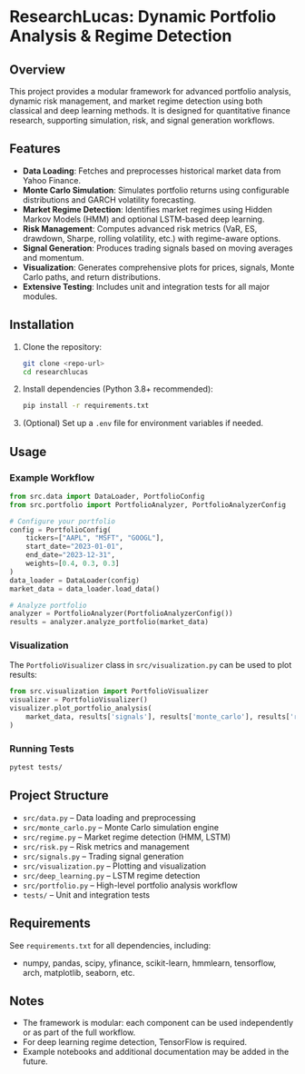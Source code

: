 # ResearchLucas: Dynamic Portfolio Analysis & Regime Detection

## Overview

This project provides a modular framework for advanced portfolio analysis, dynamic risk management, and market regime detection using both classical and deep learning methods. It is designed for quantitative finance research, supporting simulation, risk, and signal generation workflows.

## Features

- **Data Loading**: Fetches and preprocesses historical market data from Yahoo Finance.
- **Monte Carlo Simulation**: Simulates portfolio returns using configurable distributions and GARCH volatility forecasting.
- **Market Regime Detection**: Identifies market regimes using Hidden Markov Models (HMM) and optional LSTM-based deep learning.
- **Risk Management**: Computes advanced risk metrics (VaR, ES, drawdown, Sharpe, rolling volatility, etc.) with regime-aware options.
- **Signal Generation**: Produces trading signals based on moving averages and momentum.
- **Visualization**: Generates comprehensive plots for prices, signals, Monte Carlo paths, and return distributions.
- **Extensive Testing**: Includes unit and integration tests for all major modules.

## Installation

1. Clone the repository:
   ```bash
   git clone <repo-url>
   cd researchlucas
   ```

2. Install dependencies (Python 3.8+ recommended):
   ```bash
   pip install -r requirements.txt
   ```

3. (Optional) Set up a `.env` file for environment variables if needed.

## Usage

### Example Workflow

```python
from src.data import DataLoader, PortfolioConfig
from src.portfolio import PortfolioAnalyzer, PortfolioAnalyzerConfig

# Configure your portfolio
config = PortfolioConfig(
    tickers=["AAPL", "MSFT", "GOOGL"],
    start_date="2023-01-01",
    end_date="2023-12-31",
    weights=[0.4, 0.3, 0.3]
)
data_loader = DataLoader(config)
market_data = data_loader.load_data()

# Analyze portfolio
analyzer = PortfolioAnalyzer(PortfolioAnalyzerConfig())
results = analyzer.analyze_portfolio(market_data)
```

### Visualization

The `PortfolioVisualizer` class in `src/visualization.py` can be used to plot results:
```python
from src.visualization import PortfolioVisualizer
visualizer = PortfolioVisualizer()
visualizer.plot_portfolio_analysis(
    market_data, results['signals'], results['monte_carlo'], results['regimes']['current_regime']
)
```

### Running Tests

```bash
pytest tests/
```

## Project Structure

- `src/data.py` – Data loading and preprocessing
- `src/monte_carlo.py` – Monte Carlo simulation engine
- `src/regime.py` – Market regime detection (HMM, LSTM)
- `src/risk.py` – Risk metrics and management
- `src/signals.py` – Trading signal generation
- `src/visualization.py` – Plotting and visualization
- `src/deep_learning.py` – LSTM regime detection
- `src/portfolio.py` – High-level portfolio analysis workflow
- `tests/` – Unit and integration tests

## Requirements

See `requirements.txt` for all dependencies, including:
- numpy, pandas, scipy, yfinance, scikit-learn, hmmlearn, tensorflow, arch, matplotlib, seaborn, etc.

## Notes

- The framework is modular: each component can be used independently or as part of the full workflow.
- For deep learning regime detection, TensorFlow is required.
- Example notebooks and additional documentation may be added in the future.
